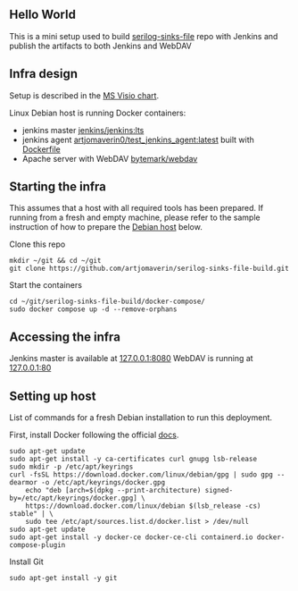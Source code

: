 ## Hello World

This is a mini setup used to build 
[serilog-sinks-file](https://github.com/serilog/serilog-sinks-file) repo with
Jenkins and publish the artifacts to both Jenkins and WebDAV


## Infra design

Setup is described in the [MS Visio chart](./Infra.vsdx). 

Linux Debian host is running Docker containers:
- jenkins master [jenkins/jenkins:lts](https://hub.docker.com/r/jenkins/jenkins)
- jenkins agent 
[artjomaverin0/test_jenkins_agent:latest](https://hub.docker.com/r/artjomaverin0/test_jenkins_agent)
built with [Dockerfile](./docker-compose/image/Dockerfile)
- Apache server with WebDAV 
[bytemark/webdav](https://hub.docker.com/r/bytemark/webdav)


## Starting the infra

This assumes that a host with all required tools has been prepared. If running
from a fresh and empty machine, please refer to the sample instruction of how
to prepare the [Debian host](##setting-up-host) below.

Clone this repo
```
mkdir ~/git && cd ~/git
git clone https://github.com/artjomaverin/serilog-sinks-file-build.git
```

Start the containers
```
cd ~/git/serilog-sinks-file-build/docker-compose/
sudo docker compose up -d --remove-orphans
```


## Accessing the infra
Jenkins master is available at [127.0.0.1:8080](http://127.0.0.1:8080/)
WebDAV is running at [127.0.0.1:80](http://127.0.0.1:80/)


## Setting up host

List of commands for a fresh Debian installation to run this deployment.

First, install Docker following the official 
[docs](https://docs.docker.com/engine/install/debian/#install-using-the-repository).
```
sudo apt-get update
sudo apt-get install -y ca-certificates curl gnupg lsb-release
sudo mkdir -p /etc/apt/keyrings
curl -fsSL https://download.docker.com/linux/debian/gpg | sudo gpg --dearmor -o /etc/apt/keyrings/docker.gpg
	echo "deb [arch=$(dpkg --print-architecture) signed-by=/etc/apt/keyrings/docker.gpg] \
	https://download.docker.com/linux/debian $(lsb_release -cs) stable" | \
	sudo tee /etc/apt/sources.list.d/docker.list > /dev/null
sudo apt-get update
sudo apt-get install -y docker-ce docker-ce-cli containerd.io docker-compose-plugin
```

Install Git
```
sudo apt-get install -y git
```




